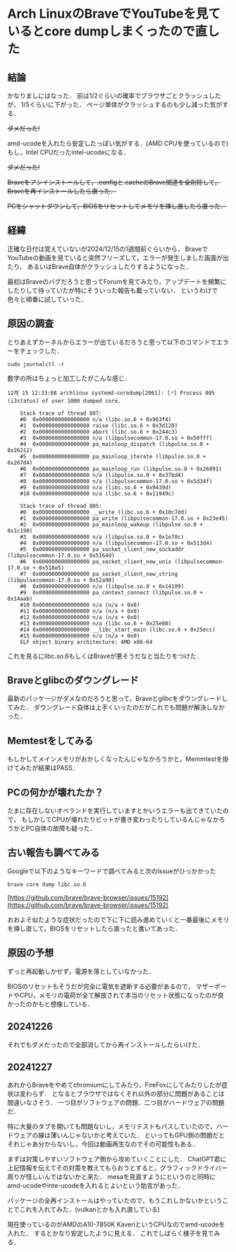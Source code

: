 # Arch LinuxのBraveでYouTubeを見ているとcore dumpしまくったので直した

## 結論


かなりましにはなった．
前は1/2ぐらいの確率でブラウザごとクラッシュしたが，
1/5ぐらいに下がった．
ページ単体がクラッシュするのも少し減った気がする．

<s>ダメだった!</s>

amd-ucodeを入れたら安定したっぽい気がする．(AMD CPUを使っているので)
もし，Intel CPUだったintel-ucodeになる．


<s>ダメだった!</s>

<s>Braveをアンインストールして，.configと.cacheのBrave関連を全削除して，Braveを再インストールしたら直った．</s>

<s>PCをシャットダウンして，BIOSをリセットしてメモリを挿し直したら直った．</s>




## 経緯


正確な日付は覚えていないが2024/12/15の1週間前ぐらいから，
BraveでYouTubeの動画を見ていると突然フリーズして，エラーが発生しました画面が出たり，
あるいはBrave自体がクラッシュしたりするようになった．

最初はBraveのバグだろうと思ってForumを見てみたり，アップデートを頻繁にしたりして待っていたが特にそういった報告も載っていない．
というわけで色々と順番に試していった．

## 原因の調査

とりあえずカーネルからエラーが出ているだろうと思って以下のコマンドでエラーをチェックした．

```
sudo journalctl -r
```

数字の所はちょっと加工したがこんな感じ．

```
12月 15 12:33:08 archlinux systemd-coredump[2061]: [🡕] Process 805 (i3status) of user 1000 dumped core.
                                                    
    Stack trace of thread 807:
    #0  0x0000000000000000 n/a (libc.so.6 + 0x963f4)
    #1  0x0000000000000000 raise (libc.so.6 + 0x3d120)
    #2  0x0000000000000000 abort (libc.so.6 + 0x244c3)
    #3  0x0000000000000000 n/a (libpulsecommon-17.0.so + 0x50fff)
    #4  0x0000000000000000 pa_mainloop_dispatch (libpulse.so.0 + 0x26212)
    #5  0x0000000000000000 pa_mainloop_iterate (libpulse.so.0 + 0x267d4)
    #6  0x0000000000000000 pa_mainloop_run (libpulse.so.0 + 0x26891)
    #7  0x0000000000000000 n/a (libpulse.so.0 + 0x37bd4)
    #8  0x0000000000000000 n/a (libpulsecommon-17.0.so + 0x5d34f)
    #9  0x0000000000000000 n/a (libc.so.6 + 0x9439d)
    #10 0x0000000000000000 n/a (libc.so.6 + 0x11949c)
    
    Stack trace of thread 805:
    #0  0x0000000000000000 __write (libc.so.6 + 0x10c7dd)
    #1  0x0000000000000000 pa_write (libpulsecommon-17.0.so + 0x23e45)
    #2  0x0000000000000000 pa_mainloop_wakeup (libpulse.so.0 + 0x1c190)
    #3  0x0000000000000000 n/a (libpulse.so.0 + 0x1e70c)
    #4  0x0000000000000000 n/a (libpulsecommon-17.0.so + 0x513d4)
    #5  0x0000000000000000 pa_socket_client_new_sockaddr (libpulsecommon-17.0.so + 0x5164d)
    #6  0x0000000000000000 pa_socket_client_new_unix (libpulsecommon-17.0.so + 0x518e5)
    #7  0x0000000000000000 pa_socket_client_new_string (libpulsecommon-17.0.so + 0x52a90)
    #8  0x0000000000000000 n/a (libpulse.so.0 + 0x14109)
    #9  0x0000000000000000 pa_context_connect (libpulse.so.0 + 0x14aab)
    #10 0x0000000000000000 n/a (n/a + 0x0)
    #11 0x0000000000000000 n/a (n/a + 0x0)
    #12 0x0000000000000000 n/a (n/a + 0x0)
    #13 0x0000000000000000 n/a (libc.so.6 + 0x25e08)
    #14 0x0000000000000000 __libc_start_main (libc.so.6 + 0x25ecc)
    #15 0x0000000000000000 n/a (n/a + 0x0)
    ELF object binary architecture: AMD x86-64
```

これを見るにlibc.so.6もしくはBraveが悪そうだなと当たりをつけた．

## Braveとglibcのダウングレード

最新のパッケージがダメなのだろうと思って，Braveとglibcをダウングレードしてみた．
ダウングレード自体は上手くいったのだがこれでも問題が解決しなかった．

## Memtestをしてみる

もしかしてメインメモリがおかしくなったんじゃなかろうかと，Memmtestを掛けてみたが結果はPASS．

## PCの何かが壊れたか？

たまに存在しないオペランドを実行していますとかいうエラーも出てきていたので，
もしかしてCPUが壊れたりビットが書き変わったりしているんじゃなかろうかとPC自体の故障も疑った．

## 古い報告も調べてみる

Googleで以下のようなキーワードで調べてみると次のIssueがひっかかった

```
brave core dump libc.so.6
```

[https://github.com/brave/brave-browser/issues/15192](https://github.com/brave/brave-browser/issues/15192)

おおよそ似たような症状だったので下に下に読み進めていくと一番最後にメモリを挿し直して，BIOSをリセットしたら直ったと書いてあった．

## 原因の予想

ずっと再起動しかせず，電源を落としていなかった．

BIOSのリセットもそうだが完全に電気を遮断する必要があるので，
マザーボードやCPU，メモリの電荷が全て解放されて本当のリセット状態になったのが良かったのかもと想像している．

## 20241226

それでもダメだったので全部消してから再インストールしたらいけた．


## 20241227


あれからBraveをやめてchromiumにしてみたり，FireFoxにしてみたりしたが症状は変わらず．
となるとブラウザではなくそれ以外の部分に問題があることは間違いなさそう．
一つ目がソフトウェアの問題．二つ目がハードウェアの問題だ．

特に大量のタブを開いても問題ないし，メモリテストもパスしていたので，ハードウェアの線は薄いんじゃないかと考えていた．
といってもGPU側の問題だとそれじゃあ分からないし，今回は動画再生なのでその可能性もある．


まずは対策しやすいソフトウェア側から攻めていくことにした．
ChatGPT君に上記情報を伝えてその対策を教えてもらおうとすると，グラフィックドライバー周りが怪しいんではないかと来た．
mesaを見直すようにというのと同時にamd-ucodeやinte-ucodeを入れるとよいという助言があった．

パッケージの全再インストールはやっていたので，もうこれしかないかということでこれを入れてみた．(vulkanとかも入れ直している)


現在使っているのがAMDのA10-7850K KaveriというCPUなのでamd-ucodeを入れた．
するとかなり安定したように見える．
これでしばらく様子を見てみる．
